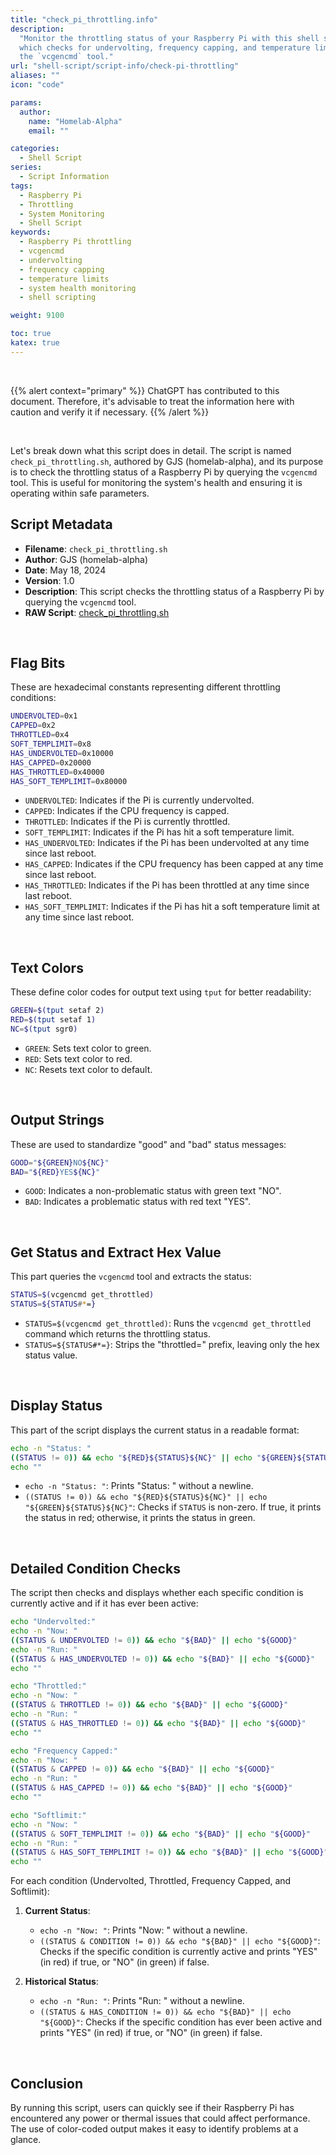 ```yaml
---
title: "check_pi_throttling.info"
description:
  "Monitor the throttling status of your Raspberry Pi with this shell script,
  which checks for undervolting, frequency capping, and temperature limits using
  the `vcgencmd` tool."
url: "shell-script/script-info/check-pi-throttling"
aliases: ""
icon: "code"

params:
  author:
    name: "Homelab-Alpha"
    email: ""

categories:
  - Shell Script
series:
  - Script Information
tags:
  - Raspberry Pi
  - Throttling
  - System Monitoring
  - Shell Script
keywords:
  - Raspberry Pi throttling
  - vcgencmd
  - undervolting
  - frequency capping
  - temperature limits
  - system health monitoring
  - shell scripting

weight: 9100

toc: true
katex: true
---
```


<br />

{{% alert context="primary" %}}
ChatGPT has contributed to this document. Therefore, it's advisable to treat the
information here with caution and verify it if necessary. {{% /alert %}}

<br />

Let's break down what this script does in detail. The script is named
`check_pi_throttling.sh`, authored by GJS (homelab-alpha), and its purpose is to
check the throttling status of a Raspberry Pi by querying the `vcgencmd` tool.
This is useful for monitoring the system's health and ensuring it is operating
within safe parameters.

## Script Metadata

- **Filename**: `check_pi_throttling.sh`
- **Author**: GJS (homelab-alpha)
- **Date**: May 18, 2024
- **Version**: 1.0
- **Description**: This script checks the throttling status of a Raspberry Pi by
  querying the `vcgencmd` tool.
- **RAW Script**: [check_pi_throttling.sh]

<br />

## Flag Bits

These are hexadecimal constants representing different throttling conditions:

```bash
UNDERVOLTED=0x1
CAPPED=0x2
THROTTLED=0x4
SOFT_TEMPLIMIT=0x8
HAS_UNDERVOLTED=0x10000
HAS_CAPPED=0x20000
HAS_THROTTLED=0x40000
HAS_SOFT_TEMPLIMIT=0x80000
```

- `UNDERVOLTED`: Indicates if the Pi is currently undervolted.
- `CAPPED`: Indicates if the CPU frequency is capped.
- `THROTTLED`: Indicates if the Pi is currently throttled.
- `SOFT_TEMPLIMIT`: Indicates if the Pi has hit a soft temperature limit.
- `HAS_UNDERVOLTED`: Indicates if the Pi has been undervolted at any time since
  last reboot.
- `HAS_CAPPED`: Indicates if the CPU frequency has been capped at any time since
  last reboot.
- `HAS_THROTTLED`: Indicates if the Pi has been throttled at any time since last
  reboot.
- `HAS_SOFT_TEMPLIMIT`: Indicates if the Pi has hit a soft temperature limit at
  any time since last reboot.

<br />

## Text Colors

These define color codes for output text using `tput` for better readability:

```bash
GREEN=$(tput setaf 2)
RED=$(tput setaf 1)
NC=$(tput sgr0)
```

- `GREEN`: Sets text color to green.
- `RED`: Sets text color to red.
- `NC`: Resets text color to default.

<br />

## Output Strings

These are used to standardize "good" and "bad" status messages:

```bash
GOOD="${GREEN}NO${NC}"
BAD="${RED}YES${NC}"
```

- `GOOD`: Indicates a non-problematic status with green text "NO".
- `BAD`: Indicates a problematic status with red text "YES".

<br />

## Get Status and Extract Hex Value

This part queries the `vcgencmd` tool and extracts the status:

```bash
STATUS=$(vcgencmd get_throttled)
STATUS=${STATUS#*=}
```

- `STATUS=$(vcgencmd get_throttled)`: Runs the `vcgencmd get_throttled` command
  which returns the throttling status.
- `STATUS=${STATUS#*=}`: Strips the "throttled=" prefix, leaving only the hex
  status value.

<br />

## Display Status

This part of the script displays the current status in a readable format:

```bash
echo -n "Status: "
((STATUS != 0)) && echo "${RED}${STATUS}${NC}" || echo "${GREEN}${STATUS}${NC}"
echo ""
```

- `echo -n "Status: "`: Prints "Status: " without a newline.
- `((STATUS != 0)) && echo "${RED}${STATUS}${NC}" || echo "${GREEN}${STATUS}${NC}"`:
  Checks if `STATUS` is non-zero. If true, it prints the status in red;
  otherwise, it prints the status in green.

<br />

## Detailed Condition Checks

The script then checks and displays whether each specific condition is currently
active and if it has ever been active:

```bash
echo "Undervolted:"
echo -n "Now: "
((STATUS & UNDERVOLTED != 0)) && echo "${BAD}" || echo "${GOOD}"
echo -n "Run: "
((STATUS & HAS_UNDERVOLTED != 0)) && echo "${BAD}" || echo "${GOOD}"
echo ""

echo "Throttled:"
echo -n "Now: "
((STATUS & THROTTLED != 0)) && echo "${BAD}" || echo "${GOOD}"
echo -n "Run: "
((STATUS & HAS_THROTTLED != 0)) && echo "${BAD}" || echo "${GOOD}"
echo ""

echo "Frequency Capped:"
echo -n "Now: "
((STATUS & CAPPED != 0)) && echo "${BAD}" || echo "${GOOD}"
echo -n "Run: "
((STATUS & HAS_CAPPED != 0)) && echo "${BAD}" || echo "${GOOD}"
echo ""

echo "Softlimit:"
echo -n "Now: "
((STATUS & SOFT_TEMPLIMIT != 0)) && echo "${BAD}" || echo "${GOOD}"
echo -n "Run: "
((STATUS & HAS_SOFT_TEMPLIMIT != 0)) && echo "${BAD}" || echo "${GOOD}"
echo ""
```

For each condition (Undervolted, Throttled, Frequency Capped, and Softlimit):

1. **Current Status**:

   - `echo -n "Now: "`: Prints "Now: " without a newline.
   - `((STATUS & CONDITION != 0)) && echo "${BAD}" || echo "${GOOD}"`: Checks if
     the specific condition is currently active and prints "YES" (in red) if
     true, or "NO" (in green) if false.

2. **Historical Status**:
   - `echo -n "Run: "`: Prints "Run: " without a newline.
   - `((STATUS & HAS_CONDITION != 0)) && echo "${BAD}" || echo "${GOOD}"`:
     Checks if the specific condition has ever been active and prints "YES" (in
     red) if true, or "NO" (in green) if false.

<br />

## Conclusion

By running this script, users can quickly see if their Raspberry Pi has
encountered any power or thermal issues that could affect performance. The use
of color-coded output makes it easy to identify problems at a glance.

[check_pi_throttling.sh]:
  https://raw.githubusercontent.com/homelab-alpha/shell-script/main/scripts/check_pi_throttling.sh
